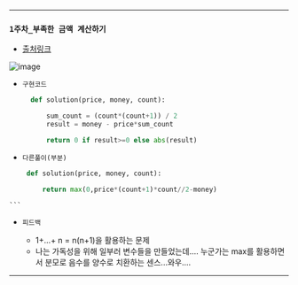 ---------------------------------------
### `1주차_부족한 금액 계산하기` 

  - [출처링크](https://programmers.co.kr/learn/courses/30/lessons/82612?language=python3)
  
![image](https://user-images.githubusercontent.com/15559593/136037343-088beabe-2b33-4d46-ba7f-e4466c42b64e.png)


  - `구현코드`

    ```Python
      def solution(price, money, count):

          sum_count = (count*(count+1)) / 2 
          result = money - price*sum_count

          return 0 if result>=0 else abs(result)
    ```
    
   - `다른풀이(부분)`

     ```Python
      def solution(price, money, count):

          return max(0,price*(count+1)*count//2-money)
    ```  
    
  - `피드백`

     - 1+...+ n = n(n+1)을 활용하는 문제
     - 나는 가독성을 위해 일부러 변수들을 만들었는데.... 누군가는 max를 활용하면서 분모로 음수를 양수로 치환하는 센스...와우.... 
     
---------------------------------------
